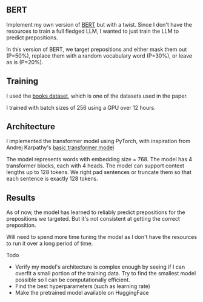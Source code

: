 ## BERT

Implement my own version of [BERT]([url](https://aclanthology.org/N19-1423.pdf)https://aclanthology.org/N19-1423.pdf) but with a twist. Since I don't have 
the resources to train a full fledged LLM, I wanted to just train the LLM to predict prepositions. 

In this version of BERT, we target prepositions and either mask them out (P=50%), replace them with a random vocabulary word (P=30%), or leave as is (P=20%). 

## Training
I used the [books dataset]([url](https://huggingface.co/datasets/bookcorpus)), which is one of the datasets used in the paper. 

I trained with batch sizes of 256 using a GPU over 12 hours.

## Architecture
I implemented the transformer model using PyTorch, with inspiration from Andrej Karpathy's [basic transformer model]([url](https://colab.research.google.com/drive/1JMLa53HDuA-i7ZBmqV7ZnA3c_fvtXnx-?usp=sharing)https://colab.research.google.com/drive/1JMLa53HDuA-i7ZBmqV7ZnA3c_fvtXnx-?usp=sharing)

The model represents words with embedding size = 768. The model has 4 transformer blocks, each with 4 heads. The model can support context lengths up to 128 tokens. We right pad sentences or truncate them so that each sentence is exactly 128 tokens. 

## Results

As of now, the model has learned to reliably predict prepositions for the prepositions we targeted. But it's not consistent at getting the correct preposition. 

Will need to spend more time tuning the model as I don't have the resources to run it over a long period of time. 

Todo
- Verify my model's architecture is complex enough by seeing if I can overfit a small portion of the training data. Try to find the smallest model possible so I can be computationally efficient.
- Find the best hyperparameters (such as learning rate)
- Make the pretrained model available on HuggingFace

